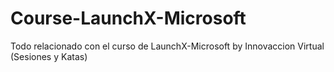 # Course-LaunchX-Microsoft
Todo relacionado con el curso de LaunchX-Microsoft by Innovaccion Virtual (Sesiones y Katas)
